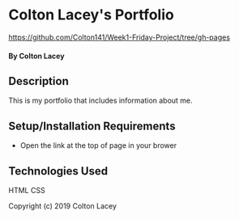 #  Colton Lacey's Portfolio

https://github.com/Colton141/Week1-Friday-Project/tree/gh-pages

#### By Colton Lacey

## Description

This is my portfolio that includes information about me.

## Setup/Installation Requirements

* Open the link at the top of page in your brower

## Technologies Used

HTML
CSS

Copyright (c) 2019 Colton Lacey
